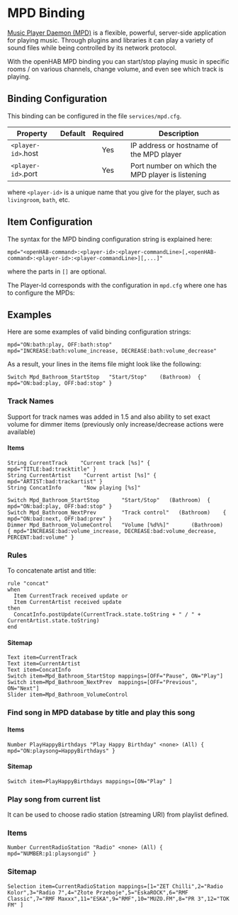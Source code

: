 # MPD Binding

[Music Player Daemon (MPD)](http://www.musicpd.org/) is a flexible, powerful, server-side application for playing music. Through plugins and libraries it can play a variety of sound files while being controlled by its network protocol. 

With the openHAB MPD binding you can start/stop playing music in specific rooms / on various channels, change volume, and even see which track is playing.

## Binding Configuration

This binding can be configured in the file `services/mpd.cfg`.


| Property | Default | Required | Description |
|----------|---------|:--------:|-------------|
| `<player-id>`.host | |  Yes   | IP address or hostname of the MPD player |
| `<player-id>`.port | |  Yes   | Port number on which the MPD player is listening |

where `<player-id>` is a unique name that you give for the player, such as `livingroom`, `bath`, etc.

## Item Configuration

The syntax for the MPD binding configuration string is explained here:

```
mpd="<openHAB-command>:<player-id>:<player-commandLine>[,<openHAB-command>:<player-id>:<player-commandLine>][,...]"
```

where the parts in `[]` are optional.

The Player-Id corresponds with the configuration in `mpd.cfg` where one has to configure the MPDs:

## Examples

Here are some examples of valid binding configuration strings:

```
mpd="ON:bath:play, OFF:bath:stop"
mpd="INCREASE:bath:volume_increase, DECREASE:bath:volume_decrease"
```

As a result, your lines in the items file might look like the following:

```
Switch Mpd_Bathroom_StartStop	"Start/Stop"	(Bathroom)	{ mpd="ON:bad:play, OFF:bad:stop" }
```

### Track Names

Support for track names was added in 1.5 and also ability to set exact volume for dimmer items (previously only increase/decrease actions were available)

#### Items

```
String CurrentTrack    "Current track [%s]" { mpd="TITLE:bad:tracktitle" }
String CurrentArtist    "Current artist [%s]" { mpd="ARTIST:bad:trackartist" }
String ConcatInfo       "Now playing [%s]"

Switch Mpd_Bathroom_StartStop       "Start/Stop"   (Bathroom)  { mpd="ON:bad:play, OFF:bad:stop" }
Switch Mpd_Bathroom_NextPrev        "Track control"   (Bathroom)    { mpd="ON:bad:next, OFF:bad:prev" } 
Dimmer Mpd_Bathroom_VolumeControl   "Volume [%d%%]"       (Bathroom)  { mpd="INCREASE:bad:volume_increase, DECREASE:bad:volume_decrease, PERCENT:bad:volume" }
```

### Rules 

To concatenate artist and title:

```
rule "concat"
when
  Item CurrentTrack received update or
  Item CurrentArtist received update
then
  ConcatInfo.postUpdate(CurrentTrack.state.toString + " / " + CurrentArtist.state.toString)
end
```

#### Sitemap

```
Text item=CurrentTrack
Text item=CurrentArtist
Text item=ConcatInfo
Switch item=Mpd_Bathroom_StartStop mappings=[OFF="Pause", ON="Play"]
Switch item=Mpd_Bathroom_NextPrev  mappings=[OFF="Previous", ON="Next"]
Slider item=Mpd_Bathroom_VolumeControl
```

### Find song in MPD database by title and play this song

#### Items

```
Number PlayHappyBirthdays "Play Happy Birthday" <none> (All) { mpd="ON:playsong=HappyBirthdays" }
```

#### Sitemap

```
Switch item=PlayHappyBirthdays mappings=[ON="Play" ]
```

### Play song from current list

It can be used to choose radio station (streaming URI) from playlist defined.

###  Items

```
Number CurrentRadioStation "Radio" <none> (All) { mpd="NUMBER:p1:playsongid" }
```

### Sitemap

```
Selection item=CurrentRadioStation mappings=[1="ZET Chilli",2="Radio Kolor",3="Radio 7",4="Złote Przeboje",5="EskaROCK",6="RMF Classic",7="RMF Maxxx",11="ESKA",9="RMF",10="MUZO.FM",8="PR 3",12="TOK FM" ]
```
